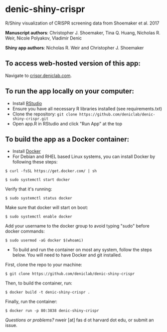 # denic-shiny-crispr
R/Shiny visualization of CRISPR screening data from Shoemaker et al. 2017

__Manuscript authors__: Christopher J. Shoemaker, Tina Q. Huang, Nicholas R. Weir, Nicole Polyakov, Vladimir Denic  

__Shiny app authors__: Nicholas R. Weir and Christopher J. Shoemaker

## To access web-hosted version of this app:
Navigate to [crispr.deniclab.com](http://crispr.deniclab.com).

## To run the app locally on your computer:
- Install [RStudio](www.rstudio.com)
- Ensure you have all necessary R libraries installed (see requirements.txt)
- Clone the repository: `git clone https://github.com/deniclab/denic-shiny-crispr.git`
- Open app.R in RStudio and click "Run App" at the top

## To build the app as a Docker container:

- Install [Docker](https://docs.docker.com/engine/installation/)
- For Debian and RHEL based Linux systems, you can install Docker by following these steps:

`$ curl -fsSL https://get.docker.com/ | sh`

`$ sudo systemctl start docker`

Verify that it's running:

`$ sudo systemctl status docker`

Make sure that docker will start on boot:

`$ sudo systemctl enable docker`

Add your username to the docker group to avoid typing "sudo" before docker commands:

`$ sudo usermod -aG docker $(whoami)`

- To build and run the container on most any system, follow the steps below. You will need to have Docker and git installed.

First, clone the repo to your machine:

`$ git clone https://github.com/deniclab/denic-shiny-crispr`

Then, to build the container, run:

`$ docker build -t denic-shiny-crispr .`

Finally, run the container:

`$ docker run -p 80:3838 denic-shiny-crispr`

_Questions or problems?_ nweir [at] fas d ot harvard dot edu, or submit an issue.
